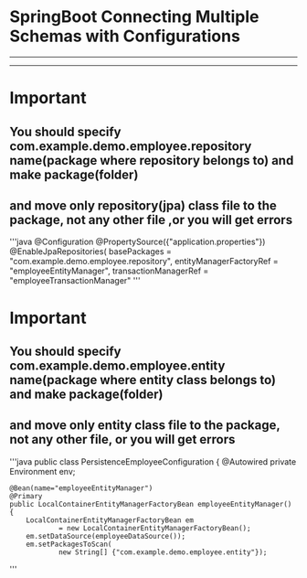 # SpringBoot Connecting Multiple Schemas with Configurations


___
___


# Important
## You should specify com.example.demo.employee.repository name(package where repository belongs to) and make package(folder) 
## and move only repository(jpa) class file to the package, not any other file ,or you will get errors
'''java
@Configuration
@PropertySource({"application.properties"})
@EnableJpaRepositories(
        basePackages = "com.example.demo.employee.repository",
        entityManagerFactoryRef = "employeeEntityManager",
        transactionManagerRef = "employeeTransactionManager"
'''     

# Important
## You should specify com.example.demo.employee.entity name(package where entity class belongs to) and make package(folder)
## and move only entity class file to the package, not any other file, or you will get errors

'''java
public class PersistenceEmployeeConfiguration {
    @Autowired
    private Environment env;

    @Bean(name="employeeEntityManager")
    @Primary
    public LocalContainerEntityManagerFactoryBean employeeEntityManager() {
        LocalContainerEntityManagerFactoryBean em
                = new LocalContainerEntityManagerFactoryBean();
        em.setDataSource(employeeDataSource());
        em.setPackagesToScan(
                new String[] {"com.example.demo.employee.entity"});
'''
